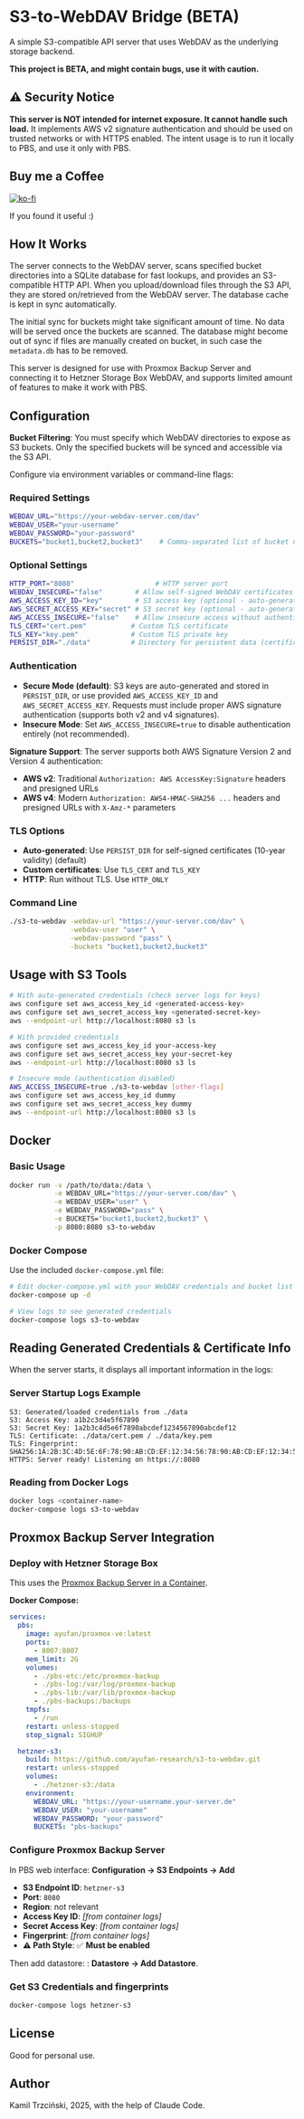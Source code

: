 # S3-to-WebDAV Bridge (BETA)

A simple S3-compatible API server that uses WebDAV as the underlying storage backend.

**This project is BETA, and might contain bugs, use it with caution.**

## ⚠️ Security Notice

**This server is NOT intended for internet exposure. It cannot handle such load.** It implements AWS v2 signature authentication and should be used on trusted networks or with HTTPS enabled. The intent usage is to run it locally to PBS, and use it only with PBS.

## Buy me a Coffee

[![ko-fi](https://ko-fi.com/img/githubbutton_sm.svg)](https://ko-fi.com/Y8Y8GCP24)

If you found it useful :)

## How It Works

The server connects to the WebDAV server, scans specified bucket directories into a SQLite database for fast lookups, and provides an S3-compatible HTTP API. When you upload/download files through the S3 API, they are stored on/retrieved from the WebDAV server. The database cache is kept in sync automatically.

The initial sync for buckets might take significant amount of time. No data will be served once the buckets are scanned. The database might become out of sync if files are manually created on bucket, in such case the `metadata.db` has to be removed.

This server is designed for use with Proxmox Backup Server and connecting it to Hetzner Storage Box WebDAV, and supports limited amount of features to make it work with PBS.

## Configuration

**Bucket Filtering**: You must specify which WebDAV directories to expose as S3 buckets. Only the specified buckets will be synced and accessible via the S3 API.

Configure via environment variables or command-line flags:

### Required Settings

```bash
WEBDAV_URL="https://your-webdav-server.com/dav"
WEBDAV_USER="your-username"
WEBDAV_PASSWORD="your-password"
BUCKETS="bucket1,bucket2,bucket3"    # Comma-separated list of bucket names to sync
```

### Optional Settings

```bash
HTTP_PORT="8080"                    # HTTP server port
WEBDAV_INSECURE="false"        # Allow self-signed WebDAV certificates
AWS_ACCESS_KEY_ID="key"        # S3 access key (optional - auto-generated if not provided)
AWS_SECRET_ACCESS_KEY="secret" # S3 secret key (optional - auto-generated if not provided)
AWS_ACCESS_INSECURE="false"    # Allow insecure access without authentication
TLS_CERT="cert.pem"           # Custom TLS certificate
TLS_KEY="key.pem"             # Custom TLS private key
PERSIST_DIR="./data"          # Directory for persistent data (certificates and S3 keys)
```

### Authentication

- **Secure Mode (default)**: S3 keys are auto-generated and stored in `PERSIST_DIR`, or use provided `AWS_ACCESS_KEY_ID` and `AWS_SECRET_ACCESS_KEY`. Requests must include proper AWS signature authentication (supports both v2 and v4 signatures).
- **Insecure Mode**: Set `AWS_ACCESS_INSECURE=true` to disable authentication entirely (not recommended).

**Signature Support**: The server supports both AWS Signature Version 2 and Version 4 authentication:
- **AWS v2**: Traditional `Authorization: AWS AccessKey:Signature` headers and presigned URLs
- **AWS v4**: Modern `Authorization: AWS4-HMAC-SHA256 ...` headers and presigned URLs with `X-Amz-*` parameters

### TLS Options

- **Auto-generated**: Use `PERSIST_DIR` for self-signed certificates (10-year validity) (default)
- **Custom certificates**: Use `TLS_CERT` and `TLS_KEY`
- **HTTP**: Run without TLS. Use `HTTP_ONLY`

### Command Line

```bash
./s3-to-webdav -webdav-url "https://your-server.com/dav" \
               -webdav-user "user" \
               -webdav-password "pass" \
               -buckets "bucket1,bucket2,bucket3"
```

## Usage with S3 Tools

```bash
# With auto-generated credentials (check server logs for keys)
aws configure set aws_access_key_id <generated-access-key>
aws configure set aws_secret_access_key <generated-secret-key>
aws --endpoint-url http://localhost:8080 s3 ls

# With provided credentials
aws configure set aws_access_key_id your-access-key
aws configure set aws_secret_access_key your-secret-key
aws --endpoint-url http://localhost:8080 s3 ls

# Insecure mode (authentication disabled)
AWS_ACCESS_INSECURE=true ./s3-to-webdav [other-flags]
aws configure set aws_access_key_id dummy
aws configure set aws_secret_access_key dummy
aws --endpoint-url http://localhost:8080 s3 ls
```

## Docker

### Basic Usage

```bash
docker run -v /path/to/data:/data \
           -e WEBDAV_URL="https://your-server.com/dav" \
           -e WEBDAV_USER="user" \
           -e WEBDAV_PASSWORD="pass" \
           -e BUCKETS="bucket1,bucket2,bucket3" \
           -p 8080:8080 s3-to-webdav
```

### Docker Compose

Use the included `docker-compose.yml` file:

```bash
# Edit docker-compose.yml with your WebDAV credentials and bucket list
docker-compose up -d

# View logs to see generated credentials
docker-compose logs s3-to-webdav
```

## Reading Generated Credentials & Certificate Info

When the server starts, it displays all important information in the logs:

### Server Startup Logs Example

```
S3: Generated/loaded credentials from ./data
S3: Access Key: a1b2c3d4e5f67890
S3: Secret Key: 1a2b3c4d5e6f7890abcdef1234567890abcdef12
TLS: Certificate: ./data/cert.pem / ./data/key.pem
TLS: Fingerprint: SHA256:1A:2B:3C:4D:5E:6F:78:90:AB:CD:EF:12:34:56:78:90:AB:CD:EF:12:34:56:78:90:AB:CD:EF:12:34:56:78:90
HTTPS: Server ready! Listening on https://:8080
```

### Reading from Docker Logs

```bash
docker logs <container-name>
docker-compose logs s3-to-webdav
```

## Proxmox Backup Server Integration

### Deploy with Hetzner Storage Box

This uses the [Proxmox Backup Server in a Container](https://github.com/ayufan/pve-backup-server-dockerfiles).

**Docker Compose:**

```yaml
services:
  pbs:
    image: ayufan/proxmox-ve:latest
    ports:
      - 8007:8007
    mem_limit: 2G
    volumes:
      - ./pbs-etc:/etc/proxmox-backup
      - ./pbs-log:/var/log/proxmox-backup
      - ./pbs-lib:/var/lib/proxmox-backup
      - ./pbs-backups:/backups
    tmpfs:
      - /run
    restart: unless-stopped
    stop_signal: SIGHUP

  hetzner-s3:
    build: https://github.com/ayufan-research/s3-to-webdav.git
    restart: unless-stopped
    volumes:
      - ./hetzner-s3:/data
    environment:
      WEBDAV_URL: "https://your-username.your-server.de"
      WEBDAV_USER: "your-username"
      WEBDAV_PASSWORD: "your-password"
      BUCKETS: "pbs-backups"
```

### Configure Proxmox Backup Server

In PBS web interface: **Configuration → S3 Endpoints → Add**

- **S3 Endpoint ID**: `hetzner-s3`
- **Port**: `8080`
- **Region**: not relevant
- **Access Key ID**: *[from container logs]*
- **Secret Access Key**: *[from container logs]*
- **Fingerprint**: *[from container logs]*
- **⚠️ Path Style**: ✅ **Must be enabled**

Then add datastore: : **Datastore → Add Datastore**.

### Get S3 Credentials and fingerprints

```bash
docker-compose logs hetzner-s3
```

## License

Good for personal use.

## Author

Kamil Trzciński, 2025, with the help of Claude Code.
